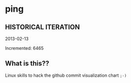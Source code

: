 # ping

## HISTORICAL ITERATION
2013-02-13

Incremented: 6465

## What is this?? 
Linux skills to hack the github commit visualization chart `;-)`
